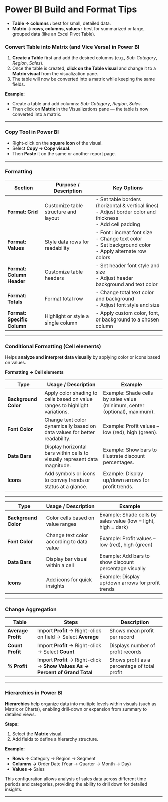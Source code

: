 # **Power BI Build and Format Tips**

- **Table →  columns :**   best for small, detailed data.
- **Matrix →  rows, columns, values :** best for summarized or large, grouped data (like an Excel Pivot Table).


### **Convert Table into Matrix (and Vice Versa) in Power BI** 

1. **Create a Table** first and add the desired columns (e.g., *Sub-Category*, *Region*, *Sales*).  
2. Once the table is created, **click on the Table visual** and change it to a **Matrix visual** from the visualization pane.  
3. The table will now be converted into a matrix while keeping the same fields.  

**Example:**  
- Create a table and add columns: *Sub-Category*, *Region*, *Sales*.  
- Then click on **Matrix** in the Visualizations pane — the table is now converted into a matrix.

---

### **Copy Tool in Power BI**  
- Right-click on the **square icon** of the visual.  
- Select **Copy → Copy visual**.  
- Then **Paste** it on the same or another report page.  

---

### **Formatting**

| **Section**                 | **Purpose / Description**            | **Key Options**                                                                                                    |
| --------------------------- | ------------------------------------ | ------------------------------------------------------------------------------------------------------------------ |
| **Format: Grid**            | Customize table structure and layout | - Set table borders (horizontal & vertical lines) <br> - Adjust border color and thickness <br> - Add cell padding |
| **Format: Values**          | Style data rows for readability      | - Font : increat font size <br> - Change text color <br> - Set background color <br> - Apply alternate row colors                                  |
| **Format: Column Header**   | Customize table headers              | - Set header font style and size <br> - Adjust header background and text color                                    |
| **Format: Totals**          | Format total row                     | - Change total text color and background <br> - Adjust font style and size                                         |
| **Format: Specific Column** | Highlight or style a single column   | - Apply custom color, font, or background to a chosen column                                                       |
---

### **Conditional Formatting (Cell elements)**

Helps **analyze and interpret data visually** by applying color or icons based on values.

**Formatting → Cell elements**

| **Type**             | **Usage / Description**                                                     | **Example**                                                                |
| -------------------- | --------------------------------------------------------------------------- | -------------------------------------------------------------------------- |
| **Background Color** | Apply color shading to cells based on value ranges to highlight variations. | Example: Shade cells by sales value (minimum, center (optional), maximum). |
| **Font Color**       | Change text color dynamically based on data values for better readability.  | Example: Profit values – low (red), high (green).                          |
| **Data Bars**        | Display horizontal bars within cells to visually represent data magnitude.  | Example: Show bars to illustrate discount percentages.                     |
| **Icons**            | Add symbols or icons to convey trends or status at a glance.                | Example: Display up/down arrows for profit trends.                         |


---

| **Type**             | **Usage / Description**                   | **Example**                                                    |
| -------------------- | ----------------------------------------- | -------------------------------------------------------------- |
| **Background Color** | Color cells based on value ranges         | Example: Shade cells by sales value (low = light, high = dark) |
| **Font Color**       | Change text color according to data value | Example: Profit values – low (red), high (green)               |
| **Data Bars**        | Display bar visual within a cell          | Example: Add bars to show discount percentage visually         |
| **Icons**            | Add icons for quick insights              | Example: Display up/down arrows for profit trends              |

---

### **Change Aggregation**

| **Table**          | **Steps**                                                                     | **Description**                              |
| ------------------ | ----------------------------------------------------------------------------- | -------------------------------------------- |
| **Average Profit** | Import **Profit** → Right-click on field → Select **Average**                 | Shows mean profit per record                 |
| **Count Profit**   | Import **Profit** → Right-click → Select **Count**                            | Displays number of profit records            |
| **% Profit**       | Import **Profit** → Right-click → **Show Values As → Percent of Grand Total** | Shows profit as a percentage of total profit |

---

### **Hierarchies in Power BI**  

**Hierarchies** help organize data into multiple levels within visuals (such as Matrix or Charts), enabling drill-down or expansion from summary to detailed views.  

**Steps:**  
1. Select the **Matrix** visual.  
2. Add fields to define a hierarchy structure.  

**Example:**  
- **Rows →** Category → Region → Segment  
- **Columns →** Order Date (Year → Quarter → Month → Day)  
- **Values →** Sales  

This configuration allows analysis of sales data across different time periods and categories, providing the ability to drill down for detailed insights.

---
